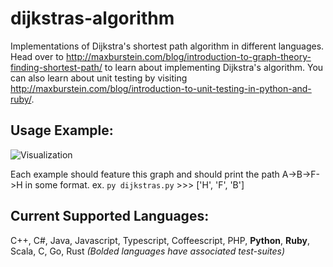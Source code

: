 dijkstras-algorithm
===================

Implementations of Dijkstra's shortest path algorithm in different languages. 
Head over to http://maxburstein.com/blog/introduction-to-graph-theory-finding-shortest-path/ to learn about implementing Dijkstra's algorithm. 
You can also learn about unit testing by visiting http://maxburstein.com/blog/introduction-to-unit-testing-in-python-and-ruby/.


## Usage Example:
![Visualization](./graph.png)

Each example should feature this graph and should print the path A->B->F->H in some format.
ex. `py dijkstras.py` >>> \['H', 'F', 'B'\]

## Current Supported Languages:
C++, C#, Java, Javascript, Typescript, Coffeescript, PHP, **Python**, **Ruby**, Scala, C, Go, Rust
*(Bolded languages have associated test-suites)*
